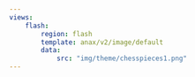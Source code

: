 ```yaml
---
views:
    flash:
        region: flash
        template: anax/v2/image/default
        data:
            src: "img/theme/chesspieces1.png"
---
```

